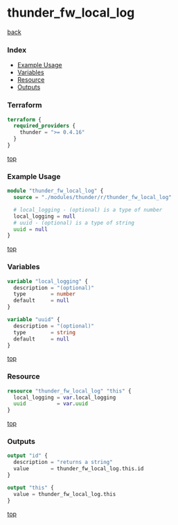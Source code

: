 # thunder_fw_local_log

[back](../thunder.md)

### Index

- [Example Usage](#example-usage)
- [Variables](#variables)
- [Resource](#resource)
- [Outputs](#outputs)

### Terraform

```terraform
terraform {
  required_providers {
    thunder = ">= 0.4.16"
  }
}
```

[top](#index)

### Example Usage

```terraform
module "thunder_fw_local_log" {
  source = "./modules/thunder/r/thunder_fw_local_log"

  # local_logging - (optional) is a type of number
  local_logging = null
  # uuid - (optional) is a type of string
  uuid = null
}
```

[top](#index)

### Variables

```terraform
variable "local_logging" {
  description = "(optional)"
  type        = number
  default     = null
}

variable "uuid" {
  description = "(optional)"
  type        = string
  default     = null
}
```

[top](#index)

### Resource

```terraform
resource "thunder_fw_local_log" "this" {
  local_logging = var.local_logging
  uuid          = var.uuid
}
```

[top](#index)

### Outputs

```terraform
output "id" {
  description = "returns a string"
  value       = thunder_fw_local_log.this.id
}

output "this" {
  value = thunder_fw_local_log.this
}
```

[top](#index)